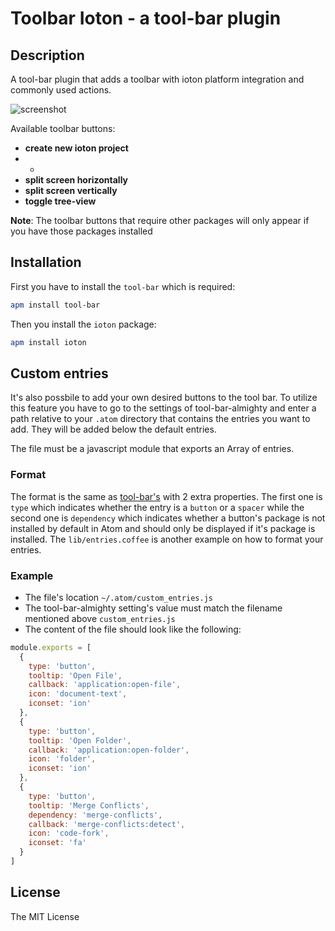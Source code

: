 # Toolbar Ioton - a tool-bar plugin

## Description

A tool-bar plugin that adds a toolbar with ioton platform integration and commonly used actions.

![screenshot](https://github.com/iotontech/ioton/blob/master/screenshot.png)

Available toolbar buttons:

* __create new ioton project__
* -
* __split screen horizontally__
* __split screen vertically__
* __toggle tree-view__

__Note__: The toolbar buttons that require other packages will only appear if you have those packages installed

## Installation

First you have to install the `tool-bar` which is required:

```bash
apm install tool-bar
```

Then you install the `ioton` package:

```bash
apm install ioton
```

## Custom entries

It's also possbile to add your own desired buttons to the tool bar. To utilize this feature you have to go to the settings of tool-bar-almighty and enter a path relative to your `.atom` directory that contains the entries you want to add. They will be added below the default entries.

The file must be a javascript module that exports an Array of entries.

### Format

The format is the same as [tool-bar's](https://github.com/suda/tool-bar#example) with 2 extra properties. The first one is `type` which indicates whether the entry is a `button` or a `spacer` while the second one is `dependency` which indicates whether a button's package is not installed by default in Atom and should only be displayed if it's package is installed.
The `lib/entries.coffee` is another example on how to format your entries.

### Example

* The file's location `~/.atom/custom_entries.js`
* The tool-bar-almighty setting's value must match the filename mentioned above `custom_entries.js`
* The content of the file should look like the following:

```js
module.exports = [
  {
    type: 'button',
    tooltip: 'Open File',
    callback: 'application:open-file',
    icon: 'document-text',
    iconset: 'ion'
  },
  {
    type: 'button',
    tooltip: 'Open Folder',
    callback: 'application:open-folder',
    icon: 'folder',
    iconset: 'ion'
  },
  {
    type: 'button',
    tooltip: 'Merge Conflicts',
    dependency: 'merge-conflicts',
    callback: 'merge-conflicts:detect',
    icon: 'code-fork',
    iconset: 'fa'
  }
]
```

## License

The MIT License
